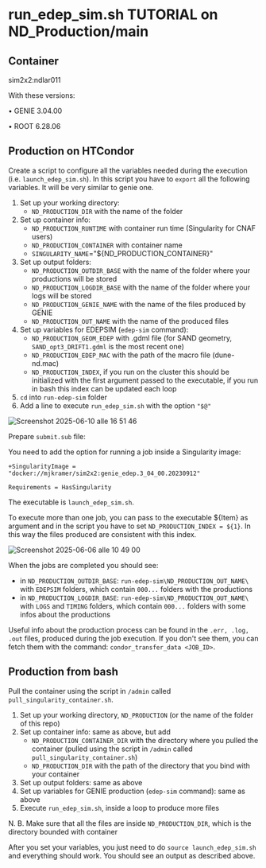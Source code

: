 # run_edep_sim.sh TUTORIAL on ND_Production/main

## Container
sim2x2:ndlar011

With these versions:

• GENIE 3.04.00 

• ROOT 6.28.06

## Production on HTCondor
Create a script to configure all the variables needed during the execution (i.e. `launch_edep_sim.sh`). In this script you have to `export` all the following variables. It will be very similar to genie one.

1. Set up your working directory:
   - `ND_PRODUCTION_DIR` with the name of the folder
2. Set up container info:
   - `ND_PRODUCTION_RUNTIME` with container run time (Singularity for CNAF users)
   - `ND_PRODUCTION_CONTAINER` with container name
   - `SINGULARITY_NAME`="${ND_PRODUCTION_CONTAINER}"
3. Set up output folders:
   - `ND_PRODUCTION_OUTDIR_BASE` with the name of the folder where your productions will be stored
   - `ND_PRODUCTION_LOGDIR_BASE` with the name of the folder where your logs will be stored
   - `ND_PRODUCTION_GENIE_NAME` with the name of the files produced by GENIE
   - `ND_PRODUCTION_OUT_NAME` with the name of the produced files
4. Set up variables for EDEPSIM (`edep-sim` command):
   - `ND_PRODUCTION_GEOM_EDEP` with .gdml file (for SAND geometry, `SAND_opt3_DRIFT1.gdml` is the most recent one)
   - `ND_PRODUCTION_EDEP_MAC` with the path of the macro file (dune-nd.mac)
   - `ND_PRODUCTION_INDEX`, if you run on the cluster this should be initialized with the first argument passed to the executable, if you run in bash this index can be updated each loop
5. `cd` into `run-edep-sim` folder
6. Add a line to execute `run_edep_sim.sh` with the option `"$@"`

![Screenshot 2025-06-10 alle 16 51 46](https://github.com/user-attachments/assets/12da80f4-9e17-4fd3-b06f-f8087b5d7197)

Prepare `submit.sub` file: 

You need to add the option for running a job inside a Singularity image: 
```
+SingularityImage = "docker://mjkramer/sim2x2:genie_edep.3_04_00.20230912"

Requirements = HasSingularity
```

The executable is `launch_edep_sim.sh`.

To execute more than one job, you can pass to the executable ${Item} as argument and in the script you have to set `ND_PRODUCTION_INDEX = ${1}`. In this way the files produced are consistent with this index. 

![Screenshot 2025-06-06 alle 10 49 00](https://github.com/user-attachments/assets/ef4a4c76-77ba-4acb-b5a0-7990a328f1a2)

When the jobs are completed you should see:
- in `ND_PRODUCTION_OUTDIR_BASE`: `run-edep-sim\ND_PRODUCTION_OUT_NAME\` with `EDEPSIM` folders, which contain `000...` folders with the productions
- in `ND_PRODUCTION_LOGDIR_BASE`: `run-edep-sim\ND_PRODUCTION_OUT_NAME\` with `LOGS` and `TIMING` folders, which contain `000...` folders with some infos about the productions

Useful info about the production process can be found in the `.err, .log, .out` files, produced during the job execution. If you don't see them, you can fetch them with the command: `condor_transfer_data <JOB_ID>`.

## Production from bash 

Pull the container using the script in `/admin` called `pull_singularity_container.sh`.

1. Set up your working directory, `ND_PRODUCTION` (or the name of the folder of this repo)
2. Set up container info: same as above, but add
   - `ND_PRODUCTION_CONTAINER_DIR` with the directory where you pulled the container (pulled using the script in `/admin` called `pull_singularity_container.sh`)
   - `ND_PRODUCTION_DIR` with the path of the directory that you bind with your container
3. Set up output folders: same as above
4. Set up variables for GENIE production (`edep-sim` command): same as above
5. Execute `run_edep_sim.sh`, inside a loop to produce more files

N. B. Make sure that all the files are inside `ND_PRODUCTION_DIR`, which is the directory bounded with container

After you set your variables, you just need to do `source launch_edep_sim.sh` and everything should work. You should see an output as described above.
